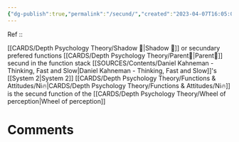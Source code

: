 ```yaml
---
{"dg-publish":true,"permalink":"/secund/","created":"2023-04-07T16:05:07.672+02:00","updated":"2023-04-21T13:30:42.314+02:00"}
---
```


Ref :: 

[[CARDS/Depth Psychology Theory/Shadow 👤\|Shadow 👤]] or secundary prefered functions
[[CARDS/Depth Psychology Theory/Parent🤨\|Parent🤨]] secund in the function stack
[[SOURCES/Contents/Daniel Kahneman - Thinking, Fast and Slow\|Daniel Kahneman - Thinking, Fast and Slow]]'s [[System 2\|System 2]] 
[[CARDS/Depth Psychology Theory/Functions & Attitudes/Ni🔥\|CARDS/Depth Psychology Theory/Functions & Attitudes/Ni🔥]] is the secund function of the [[CARDS/Depth Psychology Theory/Wheel of perception\|Wheel of perception]]


# Comments 
<script src="https://utteranc.es/client.js"
        repo="Heart4sides/Comment_Section"
        issue-term="pathname"
        theme="gruvbox-dark"
        crossorigin="anonymous"
        async>
</script>